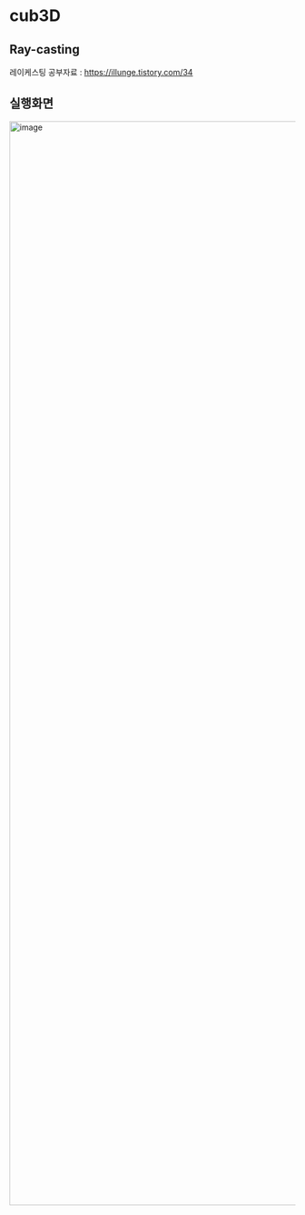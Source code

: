 # cub3D

## Ray-casting
레이케스팅 공부자료 : https://illunge.tistory.com/34

## 실행화면
<img width="1910" alt="image" src="https://user-images.githubusercontent.com/5865406/174456262-d4ea5d68-27fc-4682-8008-bbff17d2f01c.png">
